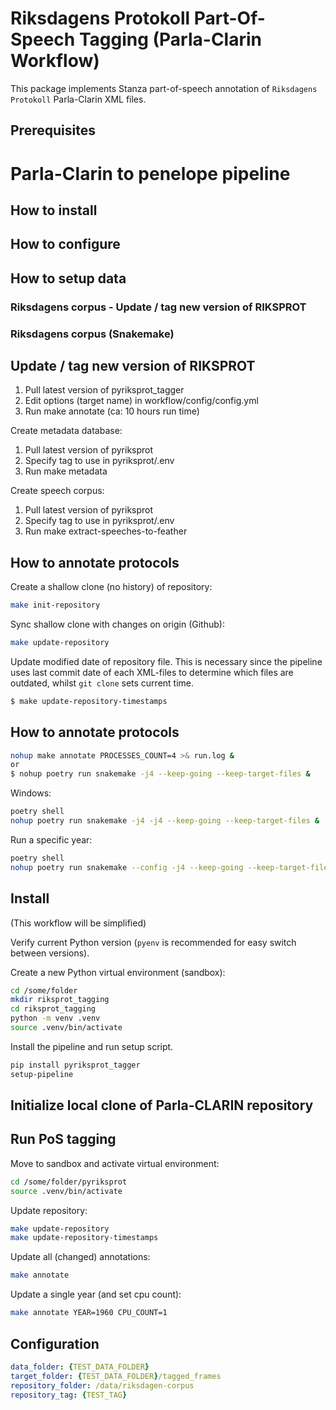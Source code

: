 # Riksdagens Protokoll Part-Of-Speech Tagging (Parla-Clarin Workflow)

This package implements Stanza part-of-speech annotation of `Riksdagens Protokoll` Parla-Clarin XML files.


## Prerequisites

# Parla-Clarin to penelope pipeline

## How to install

## How to configure

## How to setup data

### Riksdagens corpus - Update / tag new version of RIKSPROT


### Riksdagens corpus (Snakemake)


## Update / tag new version of RIKSPROT

1. Pull latest version of pyriksprot_tagger
2. Edit options (target name) in workflow/config/config.yml
3. Run make annotate (ca: 10 hours run time)

Create metadata database:

1. Pull latest version of pyriksprot
2. Specify tag to use in pyriksprot/.env
3. Run make metadata

Create speech corpus:

1. Pull latest version of pyriksprot
2. Specify tag to use in pyriksprot/.env
3. Run make extract-speeches-to-feather


## How to annotate protocols

Create a shallow clone (no history) of repository:

```bash
make init-repository
```

Sync shallow clone with changes on origin (Github):

```bash
make update-repository
```

Update modified date of repository file. This is necessary since the pipeline uses last commit date of
each XML-files to determine which files are outdated, whilst `git clone` sets current time.

```bash
$ make update-repository-timestamps
```

## How to annotate protocols

```bash
nohup make annotate PROCESSES_COUNT=4 >& run.log &
or
$ nohup poetry run snakemake -j4 --keep-going --keep-target-files &
```

Windows:

```bash
poetry shell
nohup poetry run snakemake -j4 -j4 --keep-going --keep-target-files &
```

Run a specific year:

```bash
poetry shell
nohup poetry run snakemake --config -j4 --keep-going --keep-target-files &
```
## Install

(This workflow will be simplified)

Verify current Python version (`pyenv` is recommended for easy switch between versions).

Create a new Python virtual environment (sandbox):

```bash
cd /some/folder
mkdir riksprot_tagging
cd riksprot_tagging
python -m venv .venv
source .venv/bin/activate
```

Install the pipeline and run setup script.

```bash
pip install pyriksprot_tagger
setup-pipeline
```

## Initialize local clone of Parla-CLARIN repository

## Run PoS tagging

Move to sandbox and activate virtual environment:

```bash
cd /some/folder/pyriksprot
source .venv/bin/activate
```

Update repository:

```bash
make update-repository
make update-repository-timestamps
```

Update all (changed) annotations:

```bash
make annotate
```

Update a single year (and set cpu count):

```bash
make annotate YEAR=1960 CPU_COUNT=1
```

## Configuration


```yaml
data_folder: {TEST_DATA_FOLDER}
target_folder: {TEST_DATA_FOLDER}/tagged_frames
repository_folder: /data/riksdagen-corpus
repository_tag: {TEST_TAG}
```
